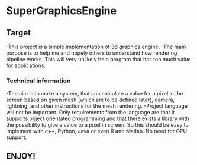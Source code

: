 # SuperGraphicsEngine

## Target

-This project is a simple implementation of 3d graphics engine. 
-The main purpose is to help me and hopely others to understand how rendering pipeline works. This will very unlikely be a program that has too much value for applications.

### Technical information

-The aim is to make a system, that can calculate a value for a pixel in the screen based on given mesh (which are to be defined later), camera, lightning, and other instructions for the mesh rendering.
-Project language will not be important. Only requirements from the language are that it supports object orientated programming and that there exists a library with the possibility to give a value to a pixel in screen. So this should be easy to implement with c++, Python, Java or even R and Matlab. No need for GPU support.

## ENJOY!
